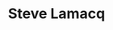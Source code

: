 ---
title: "Steve Lamacq"
summary: "Steve Lamacq is an English disc jockey, currently working with the BBC radio station BBC Radio 6 Music. Founder of the label."
slug: "steve-lamacq"
image: "steve-lamacq.jpg"
apple_music_artist_url: "None"
wikipedia_url: "none"
---